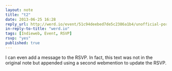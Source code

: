 ```yaml
---
layout: note
title: "t2"
date: 2013-06-25 16:28
reply_url: http://werd.io/event/51c94deebed7de5c2386a1b4/unofficial-portland-post-indiewebcamp-meetup
in-reply-to-title: "werd.io"
tags: [Indieweb, Event, RSVP]
rsvp: "yes"
published: true
---
```

I can even add a message to the RSVP.  In fact, this text was not in the original note but appended using a second webmention to update the RSVP.